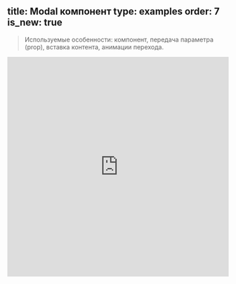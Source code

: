 title: Modal компонент
type: examples
order: 7
is_new: true
---

> Используемые особенности: компонент, передача параметра (prop), вставка контента, анимации перехода.

<iframe width="100%" height="500" src="http://jsfiddle.net/yyx990803/bfzpwxo4/embedded/result,html,js,css" allowfullscreen="allowfullscreen" frameborder="0"></iframe>
